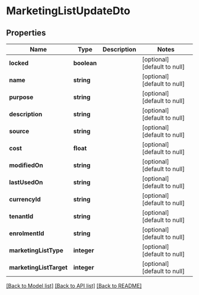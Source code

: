 # MarketingListUpdateDto

## Properties
Name | Type | Description | Notes
------------ | ------------- | ------------- | -------------
**locked** | **boolean** |  | [optional] [default to null]
**name** | **string** |  | [optional] [default to null]
**purpose** | **string** |  | [optional] [default to null]
**description** | **string** |  | [optional] [default to null]
**source** | **string** |  | [optional] [default to null]
**cost** | **float** |  | [optional] [default to null]
**modifiedOn** | **string** |  | [optional] [default to null]
**lastUsedOn** | **string** |  | [optional] [default to null]
**currencyId** | **string** |  | [optional] [default to null]
**tenantId** | **string** |  | [optional] [default to null]
**enrolmentId** | **string** |  | [optional] [default to null]
**marketingListType** | **integer** |  | [optional] [default to null]
**marketingListTarget** | **integer** |  | [optional] [default to null]

[[Back to Model list]](../README.md#documentation-for-models) [[Back to API list]](../README.md#documentation-for-api-endpoints) [[Back to README]](../README.md)


